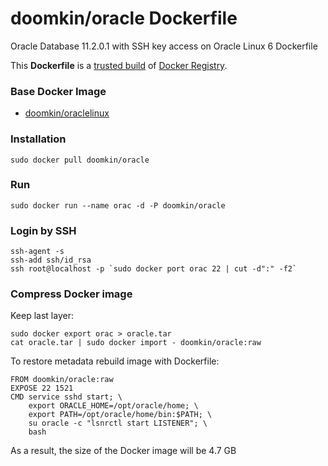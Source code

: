 # doomkin/oracle Dockerfile

Oracle Database 11.2.0.1 with SSH key access on Oracle Linux 6 Dockerfile

This **Dockerfile** is a [trusted build](https://registry.hub.docker.com/u/doomkin/oracle/) of [Docker Registry](https://registry.hub.docker.com/).

### Base Docker Image

* [doomkin/oraclelinux](https://github.com/doomkin/oraclelinux)

### Installation
```
sudo docker pull doomkin/oracle
```

### Run
```
sudo docker run --name orac -d -P doomkin/oracle
```

### Login by SSH
```
ssh-agent -s
ssh-add ssh/id_rsa
ssh root@localhost -p `sudo docker port orac 22 | cut -d":" -f2`
```

### Compress Docker image
Keep last layer:
```
sudo docker export orac > oracle.tar
cat oracle.tar | sudo docker import - doomkin/oracle:raw
```
To restore metadata rebuild image with Dockerfile:
```
FROM doomkin/oracle:raw
EXPOSE 22 1521
CMD service sshd start; \
    export ORACLE_HOME=/opt/oracle/home; \
    export PATH=/opt/oracle/home/bin:$PATH; \
    su oracle -c "lsnrctl start LISTENER"; \
    bash
```
As a result, the size of the Docker image will be 4.7 GB
